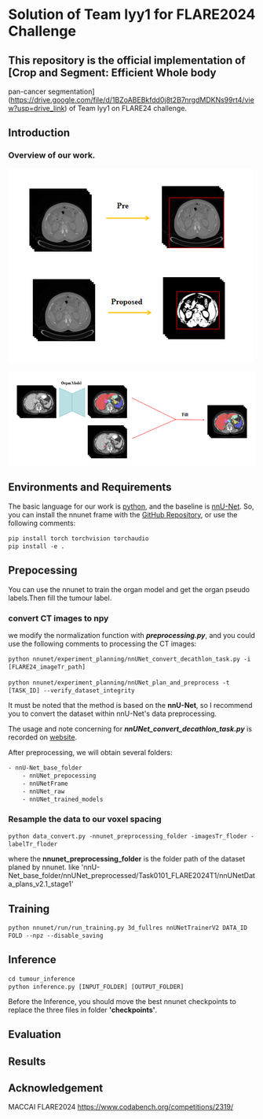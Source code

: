 #  Solution of Team lyy1 for FLARE2024 Challenge

## This repository is the official implementation of [Crop and Segment: Efficient Whole body
pan-cancer segmentation](https://drive.google.com/file/d/1BZoABEBkfdd0j8t2B7nrgdMDKNs99rt4/view?usp=drive_link) of Team lyy1 on FLARE24 challenge.

## Introduction

### Overview of our work.

![image](./IMG/roi.png)

![image](./IMG/fill.png)



## Environments and Requirements

The basic language for our work is [python](https://www.python.org/), and the baseline
is [nnU-Net](https://github.com/MIC-DKFZ/nnUNet/tree/nnunetv1). So, you can install the nnunet frame with
the [GitHub Repository](https://github.com/MIC-DKFZ/nnUNet/tree/nnunetv1), or use the following comments:

```
pip install torch torchvision torchaudio
pip install -e .
```

## Prepocessing

You can use the nnunet to train the organ model and get the organ pseudo labels.Then fill the tumour label.

### convert CT images to npy

we modify the normalization function with ___preprocessing.py___,
and you could use the following comments to processing the CT images:

```
python nnunet/experiment_planning/nnUNet_convert_decathlon_task.py -i [FLARE24_imageTr_path]

python nnunet/experiment_planning/nnUNet_plan_and_preprocess -t [TASK_ID] --verify_dataset_integrity
```

It must be noted that the method is based on the __nnU-Net__, so I recommend you to convert the dataset within nnU-Net's
data preprocessing.

The usage and note concerning for ___nnUNet_convert_decathlon_task.py___ is recorded
on [website](https://github.com/MIC-DKFZ/nnUNet/blob/nnunetv1/documentation/dataset_conversion.md).

After preprocessing, we will obtain several folders:

```
- nnU-Net_base_folder
    - nnUNet_prepocessing
    - nnUNetFrame
    - nnUNet_raw
    - nnUNet_trained_models
```

### Resample the data to our voxel spacing

```
python data_convert.py -nnunet_preprocessing_folder -imagesTr_floder -labelTr_floder
```
where the **nnunet_preprocessing_folder** is the folder path of the dataset planed by nnunet. like 'nnU-Net_base_folder/nnUNet_preprocessed/Task0101_FLARE2024T1/nnUNetData_plans_v2.1_stage1'

## Training

```
python nnunet/run/run_training.py 3d_fullres nnUNetTrainerV2 DATA_ID FOLD --npz --disable_saving
```

## Inference
```
cd tumour_inference
python inference.py [INPUT_FOLDER] [OUTPUT_FOLDER]
```
Before the Inference, you should move the best nnunet checkpoints to replace the three files in folder __'checkpoints'__.

## Evaluation

## Results


## Acknowledgement

MACCAI FLARE2024 https://www.codabench.org/competitions/2319/


## 




